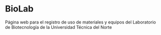 # BioLab
Página web para el registro de uso de materiales y equipos del Laboratorio de Biotecnología de la Universidad Técnica del Norte
